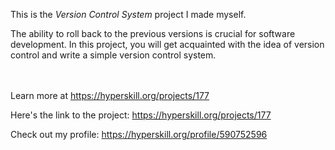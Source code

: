 This is the *Version Control System* project I made myself.


<p>The ability to roll back to the previous versions is crucial for software development. In this project, you will get acquainted with the idea of version control and write a simple version control system.</p><br/><br/>Learn more at <a href="https://hyperskill.org/projects/177?utm_source=ide&utm_medium=ide&utm_campaign=ide&utm_content=project-card">https://hyperskill.org/projects/177</a>

Here's the link to the project: https://hyperskill.org/projects/177

Check out my profile: https://hyperskill.org/profile/590752596